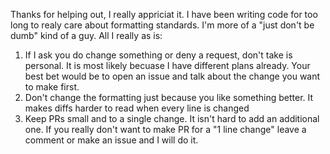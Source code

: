 Thanks for helping out, I really appriciat it. I have been writing code for too long to realy care about formatting standards. I'm more of a "just don't be dumb" kind of a guy. All I really as is:

1. If I ask you do change something or deny a request, don't take is personal. It is most likely becuase I have different plans already. Your best bet would be to open an issue and talk about the change you want to make first.
2. Don't change the formatting just because you like something better. It makes diffs harder to read when every line is changed
3. Keep PRs small and to a single change. It isn't hard to add an additional one. If you really don't want to make PR for a "1 line change" leave a comment or make an issue and I will do it.


